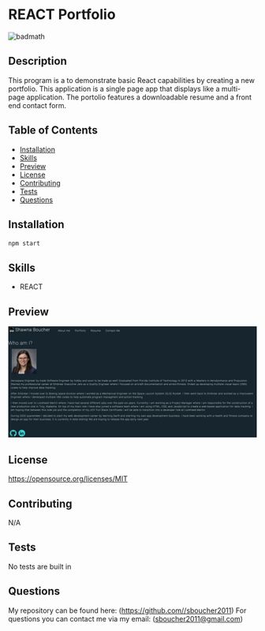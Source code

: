 # REACT Portfolio

![badmath](https://img.shields.io/badge/license-MIT-green)

## Description
This program is a to demonstrate basic React capabilities by creating a new portfolio.  This application is a single page app that displays like a multi-page application.  The portolio features a downloadable resume and a front end contact form.

## Table of Contents
* [Installation](#installation)
* [Skills](#skills)
* [Preview](#preview)
* [License](#license)
* [Contributing](#contributing)
* [Tests](#tests)
* [Questions](#questions)

## Installation
```shell
npm start
```

## Skills
* REACT

## Preview
![alt text](https://github.com/sboucher2011/react-portfolio-hire-me/blob/main/react-portfolio-hire-me/src/assets/readme.png)

## License
https://opensource.org/licenses/MIT
  
## Contributing
N/A

## Tests
No tests are built in

## Questions
My repository can be found here: (https://github.com//sboucher2011)
For questions you can contact me via my email: (sboucher2011@gmail.com)